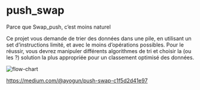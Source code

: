 # push_swap
Parce que Swap_push, c’est moins naturel

Ce projet vous demande de trier des données dans une pile, en utilisant un set
d’instructions limité, et avec le moins d’opérations possibles. Pour le réussir, vous
devrez manipuler différents algorithmes de tri et choisir la (ou les ?) solution la plus
appropriée pour un classement optimisé des données.

![flow-chart](https://user-images.githubusercontent.com/124174795/224261630-282f57d2-8e96-4908-a511-e9a54573ae35.svg)


https://medium.com/@ayogun/push-swap-c1f5d2d41e97
